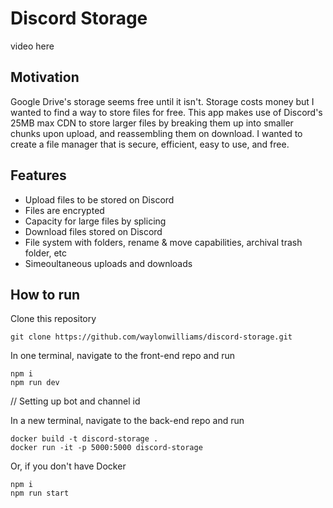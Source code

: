 # Discord Storage

video here

## Motivation

Google Drive's storage seems free until it isn't. Storage costs money but I wanted to find a way to store files for free. This app makes use of Discord's 25MB max CDN to store larger files by breaking them up into smaller chunks upon upload, and reassembling them on download. I wanted to create a file manager that is secure, efficient, easy to use, and free.

## Features

- Upload files to be stored on Discord
- Files are encrypted
- Capacity for large files by splicing
- Download files stored on Discord
- File system with folders, rename & move capabilities, archival trash folder, etc
- Simeoultaneous uploads and downloads

## How to run

Clone this repository

```
git clone https://github.com/waylonwilliams/discord-storage.git
```

In one terminal, navigate to the front-end repo and run

```
npm i
npm run dev
```

// Setting up bot and channel id

In a new terminal, navigate to the back-end repo and run

```
docker build -t discord-storage .
docker run -it -p 5000:5000 discord-storage
```

Or, if you don't have Docker

```
npm i
npm run start
```
